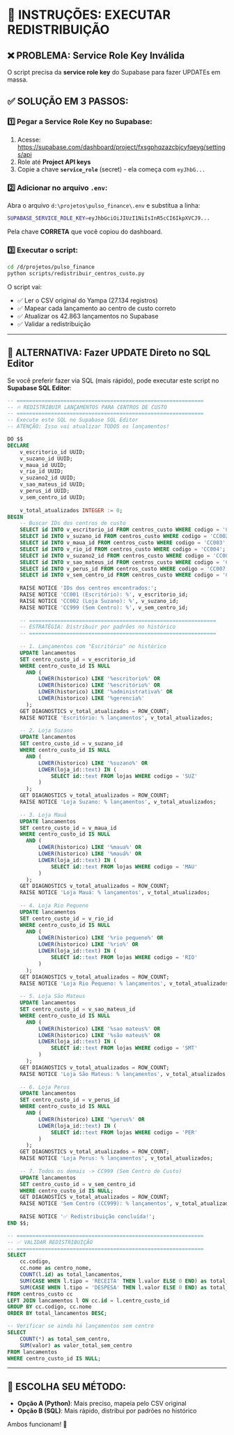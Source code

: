 # 🔐 INSTRUÇÕES: EXECUTAR REDISTRIBUIÇÃO

## ❌ PROBLEMA: Service Role Key Inválida

O script precisa da **service role key** do Supabase para fazer UPDATEs em massa.

## ✅ SOLUÇÃO EM 3 PASSOS:

### 1️⃣ Pegar a Service Role Key no Supabase:

1. Acesse: https://supabase.com/dashboard/project/fxsgphqzazcbjcyfqeyg/settings/api
2. Role até **Project API keys**
3. Copie a chave **`service_role`** (secret) - ela começa com `eyJhbG...`

### 2️⃣ Adicionar no arquivo `.env`:

Abra o arquivo `d:\projetos\pulso_finance\.env` e substitua a linha:

```bash
SUPABASE_SERVICE_ROLE_KEY=eyJhbGciOiJIUzI1NiIsInR5cCI6IkpXVCJ9...
```

Pela chave **CORRETA** que você copiou do dashboard.

### 3️⃣ Executar o script:

```bash
cd /d/projetos/pulso_finance
python scripts/redistribuir_centros_custo.py
```

O script vai:
- ✅ Ler o CSV original do Yampa (27.134 registros)
- ✅ Mapear cada lançamento ao centro de custo correto
- ✅ Atualizar os 42.863 lançamentos no Supabase
- ✅ Validar a redistribuição

---

## 🎯 ALTERNATIVA: Fazer UPDATE Direto no SQL Editor

Se você preferir fazer via SQL (mais rápido), pode executar este script no **Supabase SQL Editor**:

```sql
-- ============================================================
-- 🔥 REDISTRIBUIR LANÇAMENTOS PARA CENTROS DE CUSTO
-- ============================================================
-- Execute este SQL no Supabase SQL Editor
-- ATENÇÃO: Isso vai atualizar TODOS os lançamentos!

DO $$
DECLARE
    v_escritorio_id UUID;
    v_suzano_id UUID;
    v_maua_id UUID;
    v_rio_id UUID;
    v_suzano2_id UUID;
    v_sao_mateus_id UUID;
    v_perus_id UUID;
    v_sem_centro_id UUID;
    
    v_total_atualizados INTEGER := 0;
BEGIN
    -- Buscar IDs dos centros de custo
    SELECT id INTO v_escritorio_id FROM centros_custo WHERE codigo = 'CC001';
    SELECT id INTO v_suzano_id FROM centros_custo WHERE codigo = 'CC002';
    SELECT id INTO v_maua_id FROM centros_custo WHERE codigo = 'CC003';
    SELECT id INTO v_rio_id FROM centros_custo WHERE codigo = 'CC004';
    SELECT id INTO v_suzano2_id FROM centros_custo WHERE codigo = 'CC005';
    SELECT id INTO v_sao_mateus_id FROM centros_custo WHERE codigo = 'CC006';
    SELECT id INTO v_perus_id FROM centros_custo WHERE codigo = 'CC007';
    SELECT id INTO v_sem_centro_id FROM centros_custo WHERE codigo = 'CC999';
    
    RAISE NOTICE 'IDs dos centros encontrados:';
    RAISE NOTICE 'CC001 (Escritório): %', v_escritorio_id;
    RAISE NOTICE 'CC002 (Loja Suzano): %', v_suzano_id;
    RAISE NOTICE 'CC999 (Sem Centro): %', v_sem_centro_id;
    
    -- ============================================================
    -- ESTRATÉGIA: Distribuir por padrões no histórico
    -- ============================================================
    
    -- 1. Lançamentos com "Escritório" no histórico
    UPDATE lancamentos
    SET centro_custo_id = v_escritorio_id
    WHERE centro_custo_id IS NULL
      AND (
          LOWER(historico) LIKE '%escritorio%' OR
          LOWER(historico) LIKE '%escritório%' OR
          LOWER(historico) LIKE '%administrativa%' OR
          LOWER(historico) LIKE '%gerencia%'
      );
    GET DIAGNOSTICS v_total_atualizados = ROW_COUNT;
    RAISE NOTICE 'Escritório: % lançamentos', v_total_atualizados;
    
    -- 2. Loja Suzano
    UPDATE lancamentos
    SET centro_custo_id = v_suzano_id
    WHERE centro_custo_id IS NULL
      AND (
          LOWER(historico) LIKE '%suzano%' OR
          LOWER(loja_id::text) IN (
              SELECT id::text FROM lojas WHERE codigo = 'SUZ'
          )
      );
    GET DIAGNOSTICS v_total_atualizados = ROW_COUNT;
    RAISE NOTICE 'Loja Suzano: % lançamentos', v_total_atualizados;
    
    -- 3. Loja Mauá
    UPDATE lancamentos
    SET centro_custo_id = v_maua_id
    WHERE centro_custo_id IS NULL
      AND (
          LOWER(historico) LIKE '%maua%' OR
          LOWER(historico) LIKE '%mauá%' OR
          LOWER(loja_id::text) IN (
              SELECT id::text FROM lojas WHERE codigo = 'MAU'
          )
      );
    GET DIAGNOSTICS v_total_atualizados = ROW_COUNT;
    RAISE NOTICE 'Loja Mauá: % lançamentos', v_total_atualizados;
    
    -- 4. Loja Rio Pequeno
    UPDATE lancamentos
    SET centro_custo_id = v_rio_id
    WHERE centro_custo_id IS NULL
      AND (
          LOWER(historico) LIKE '%rio pequeno%' OR
          LOWER(historico) LIKE '%rio%' OR
          LOWER(loja_id::text) IN (
              SELECT id::text FROM lojas WHERE codigo = 'RIO'
          )
      );
    GET DIAGNOSTICS v_total_atualizados = ROW_COUNT;
    RAISE NOTICE 'Loja Rio Pequeno: % lançamentos', v_total_atualizados;
    
    -- 5. Loja São Mateus
    UPDATE lancamentos
    SET centro_custo_id = v_sao_mateus_id
    WHERE centro_custo_id IS NULL
      AND (
          LOWER(historico) LIKE '%sao mateus%' OR
          LOWER(historico) LIKE '%são mateus%' OR
          LOWER(loja_id::text) IN (
              SELECT id::text FROM lojas WHERE codigo = 'SMT'
          )
      );
    GET DIAGNOSTICS v_total_atualizados = ROW_COUNT;
    RAISE NOTICE 'Loja São Mateus: % lançamentos', v_total_atualizados;
    
    -- 6. Loja Perus
    UPDATE lancamentos
    SET centro_custo_id = v_perus_id
    WHERE centro_custo_id IS NULL
      AND (
          LOWER(historico) LIKE '%perus%' OR
          LOWER(loja_id::text) IN (
              SELECT id::text FROM lojas WHERE codigo = 'PER'
          )
      );
    GET DIAGNOSTICS v_total_atualizados = ROW_COUNT;
    RAISE NOTICE 'Loja Perus: % lançamentos', v_total_atualizados;
    
    -- 7. Todos os demais -> CC999 (Sem Centro de Custo)
    UPDATE lancamentos
    SET centro_custo_id = v_sem_centro_id
    WHERE centro_custo_id IS NULL;
    GET DIAGNOSTICS v_total_atualizados = ROW_COUNT;
    RAISE NOTICE 'Sem Centro (CC999): % lançamentos', v_total_atualizados;
    
    RAISE NOTICE '✅ Redistribuição concluída!';
END $$;

-- ============================================================
-- ✅ VALIDAR REDISTRIBUIÇÃO
-- ============================================================
SELECT 
    cc.codigo,
    cc.nome as centro_nome,
    COUNT(l.id) as total_lancamentos,
    SUM(CASE WHEN l.tipo = 'RECEITA' THEN l.valor ELSE 0 END) as total_receitas,
    SUM(CASE WHEN l.tipo = 'DESPESA' THEN l.valor ELSE 0 END) as total_despesas
FROM centros_custo cc
LEFT JOIN lancamentos l ON cc.id = l.centro_custo_id
GROUP BY cc.codigo, cc.nome
ORDER BY total_lancamentos DESC;

-- Verificar se ainda há lançamentos sem centro
SELECT 
    COUNT(*) as total_sem_centro,
    SUM(valor) as valor_total_sem_centro
FROM lancamentos
WHERE centro_custo_id IS NULL;
```

---

## 🎯 ESCOLHA SEU MÉTODO:

- **Opção A (Python)**: Mais preciso, mapeia pelo CSV original
- **Opção B (SQL)**: Mais rápido, distribui por padrões no histórico

Ambos funcionam! 🚀
